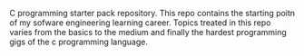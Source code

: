 C programming starter pack repository. This repo contains the starting poitn of my sofware engineering learning career. Topics treated in this repo varies from the basics to the medium and finally the hardest programming gigs of the c programming language.
